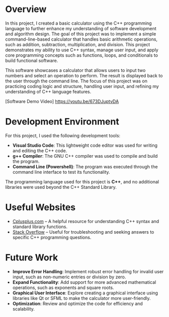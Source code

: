 # Overview

In this project, I created a basic calculator using the C++ programming language to further enhance my understanding of software development and algorithm design. The goal of this project was to implement a simple command-line-based calculator that handles basic arithmetic operations, such as addition, subtraction, multiplication, and division. This project demonstrates my ability to use C++ syntax, manage user input, and apply core programming concepts such as functions, loops, and conditionals to build functional software.

This software showcases a calculator that allows users to input two numbers and select an operation to perform. The result is displayed back to the user through the command line. The focus of this project was on practicing coding logic and structure, handling user input, and refining my understanding of C++ language features.

[Software Demo Video] https://youtu.be/673DJuptvDA

# Development Environment

For this project, I used the following development tools:
- **Visual Studio Code**: This lightweight code editor was used for writing and editing the C++ code.
- **g++ Compiler**: The GNU C++ compiler was used to compile and build the program.
- **Command Line (Powershell)**: The program was executed through the command line interface to test its functionality.

The programming language used for this project is **C++**, and no additional libraries were used beyond the C++ Standard Library.

# Useful Websites

- [Cplusplus.com](http://www.cplusplus.com) – A helpful resource for understanding C++ syntax and standard library functions.
- [Stack Overflow](https://stackoverflow.com) – Useful for troubleshooting and seeking answers to specific C++ programming questions.

# Future Work

- **Improve Error Handling**: Implement robust error handling for invalid user input, such as non-numeric entries or division by zero.
- **Expand Functionality**: Add support for more advanced mathematical operations, such as exponents and square roots.
- **Graphical User Interface**: Explore creating a graphical interface using libraries like Qt or SFML to make the calculator more user-friendly.
- **Optimization**: Review and optimize the code for efficiency and scalability.
